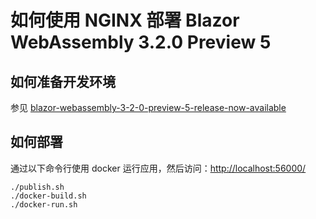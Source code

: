 # 如何使用 NGINX 部署 Blazor WebAssembly 3.2.0 Preview 5

## 如何准备开发环境
参见 [blazor-webassembly-3-2-0-preview-5-release-now-available](https://devblogs.microsoft.com/aspnet/blazor-webassembly-3-2-0-preview-5-release-now-available/)


## 如何部署
通过以下命令行使用 docker 运行应用，然后访问：[http://localhost:56000/](http://localhost:56000/)
```
./publish.sh
./docker-build.sh
./docker-run.sh
```